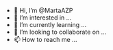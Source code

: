 - 👋 Hi, I’m @MartaAZP
- 👀 I’m interested in ...
- 🌱 I’m currently learning ...
- 💞️ I’m looking to collaborate on ...
- 📫 How to reach me ...

<!---
MartaAZP/MartaAZP is a ✨ special ✨ repository because its `README.md` (this file) appears on your GitHub profile.
You can click the Preview link to take a look at your changes.
--->
